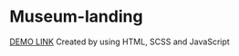 # Museum-landing
[DEMO LINK](https://kurochka-vladyslav.github.io/Museum-landing/)
Created by using HTML, SCSS and JavaScript
